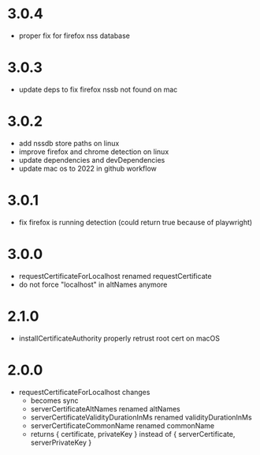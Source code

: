 # 3.0.4

- proper fix for firefox nss database

# 3.0.3

- update deps to fix firefox nssb not found on mac

# 3.0.2

- add nssdb store paths on linux
- improve firefox and chrome detection on linux
- update dependencies and devDependencies
- update mac os to 2022 in github workflow

# 3.0.1

- fix firefox is running detection (could return true because of playwright)

# 3.0.0

- requestCertificateForLocalhost renamed requestCertificate
- do not force "localhost" in altNames anymore

# 2.1.0

- installCertificateAuthority properly retrust root cert on macOS

# 2.0.0

- requestCertificateForLocalhost changes
  - becomes sync
  - serverCertificateAltNames renamed altNames
  - serverCertificateValidityDurationInMs renamed validityDurationInMs
  - serverCertificateCommonName renamed commonName
  - returns { certificate, privateKey } instead of { serverCertificate, serverPrivateKey }
